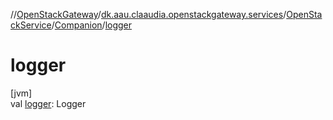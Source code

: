 //[OpenStackGateway](../../../../index.md)/[dk.aau.claaudia.openstackgateway.services](../../index.md)/[OpenStackService](../index.md)/[Companion](index.md)/[logger](logger.md)

# logger

[jvm]\
val [logger](logger.md): Logger
